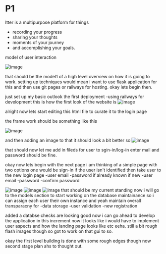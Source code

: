 # P1
Itter is a multipurpose platform for things 
- recording your progress
- sharing your thoughts
- moments of your journey
- and accomplishing your goals.


model of user interaction

![image](https://github.com/user-attachments/assets/c2162d75-e84a-45e1-82e4-724b76ba8563)

that should be the model1 of a high level overview on how it is going to work.
setting up techniques would mean i want to use flask application for this and then use git pages or railways for hosting.
okay lets begin then.

just set up my basic outlook the first deployment 
-using railways for development
this is how the first look of the website is
![image](https://github.com/user-attachments/assets/e8ec412c-214e-4b32-a422-f1844fcb4258)


alright now lets start editing this html file to curate it to the login page

the frame work should be something like this

![image](https://github.com/user-attachments/assets/ea015372-71fb-4fca-9e58-78add5f14c38)

and then adding an image to that it should look a bit better so 
![image](https://github.com/user-attachments/assets/3b376691-0445-4d3e-9f95-9d828b637228)

that should now let me add in fileds for user to sgin-in/log-in enter mail and password should be fine.

okay now lets begin with the next page i am thinking of a simple page with two options one would be sign-in if the user isn't identified then take user to the new login page
-user email
-password
if already known
if new 
-user email
-password
-confirm password

![image](https://github.com/user-attachments/assets/18bad464-b481-42fa-a950-6924c2e41598)
![image](https://github.com/user-attachments/assets/58de775b-4b0a-4dfc-ad75-b5e87ce50f2f)
![image](https://github.com/user-attachments/assets/ec61382e-df5c-4a1b-8b3b-2291d05994ba)
that should be my current standing now i will go to the models section to start working on the database maintainance so i can assign each user their own instance and yeah maintain overall transparacny for
-data storage
-user validation
-new registration

added a databse checks are looking good now i can go ahead to develop the application in this increment now it looks like i would have to implement user aspects and how the landing page looks like etc eeha.
still a bit rough flash images though so got to work on that gui to so.

okay the first level building is done with some rough edges though now second stage plan ahs to thought out.
